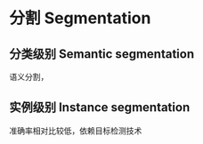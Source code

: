 # 分割 Segmentation

## 分类级别 Semantic segmentation
语义分割，
## 实例级别 Instance segmentation
准确率相对比较低，依赖目标检测技术